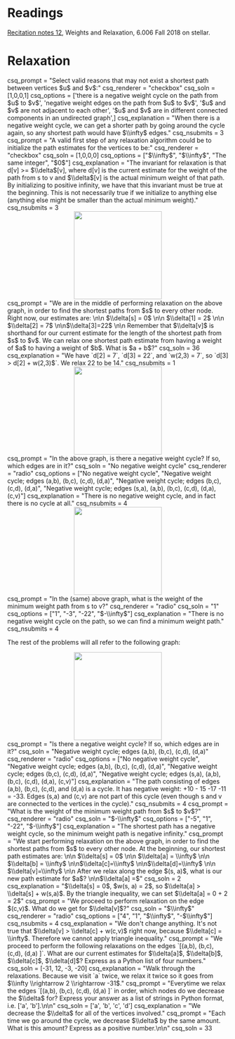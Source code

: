 # Readings
[Recitation notes 12](https://learning-modules.mit.edu/service/materials/groups/238004/files/31fe711d-927b-4355-b8e0-06615e4d2f8a/link?errorRedirect=%2Fmaterials%2Findex.html&download=true), Weights and Relaxation, 6.006 Fall 2018 on stellar.

# Relaxation

<question multiplechoice>
csq_prompt = "Select valid reasons that may not exist a shortest path between vertices $u$ and $v$:"
csq_renderer = "checkbox"
csq_soln = [1,0,0,1]
csq_options =  ['there is a negative weight cycle on the path from $u$ to $v$',
'negative weight edges on the path from $u$ to $v$',
'$u$ and $v$ are not adjacent to each other',
'$u$ and $v$ are in different connected components in an undirected graph',]
csq_explanation = "When there is a negative weight cycle, we can get a shorter path by going around the cycle again, so any shortest path would have $\\infty$ edges."
csq_nsubmits = 3
</question>

<question multiplechoice>
csq_prompt = "A valid first step of any relaxation algorithm could be to initialize the path estimates for the vertices to be:"
csq_renderer = "checkbox"
csq_soln = [1,0,0,0]
csq_options =  ["$\\infty$",
"$\\infty$",
"The same integer",
"$0$"]
csq_explanation = "The invariant for relaxation is that d[v] >= $\\delta$[v], where d[v] is the current estimate for the weight of the path from s to v and $\\delta$[v] is the actual minimum weight of that path. By initializing to positive infinity, we have that this invariant must be true at the beginning. This is not necessarily true if we initialize to anything else (anything else might be smaller than the actual minimum weight)."
csq_nsubmits = 3
</question>

<center>
<img src="/_static/IAP19/relax4.png" height="200"  />
</center>

<question pythonliteral>
csq_prompt = "We are in the middle of performing relaxation on the above graph, in order to find the shortest paths from $s$ to every other node. Right now, our estimates are: \n\n $\\delta[s] = 0$ \n\n $\\delta[1] = 2$ \n\n $\\delta[2] = 7$ \n\n$\\delta[3]=22$ \n\n Remember that $\\delta[v]$ is shorthand for our current estimate for the length of the shortest path from $s$ to $v$. We can relax one shortest path estimate from having a weight of $a$ to having a weight of $b$. What is $a + b$?"
csq_soln = 36
csq_explanation = "We have `d[2] = 7`, `d[3] = 22`, and `w(2,3) = 7`, so `d[3] > d[2] + w(2,3)$`. We relax 22 to be 14."
csq_nsubmits = 1
</question>

<center>
<img src="/_static/IAP19/relax6.png" height="200"  />
</center>

<question multiplechoice>
csq_prompt = "In the above graph, is there a negative weight cycle? If so, which edges are in it?"
csq_soln = "No negative weight cycle"
csq_renderer = "radio"
csq_options =  ["No negative weight cycle",
  "Negative weight cycle; edges (a,b), (b,c), (c,d), (d,a)",
  "Negative weight cycle; edges (b,c), (c,d), (d,a)",
  "Negative weight cycle; edges (s,a), (a,b), (b,c), (c,d), (d,a), (c,v)"]
csq_explanation = "There is no negative weight cycle, and in fact there is no cycle at all."
csq_nsubmits = 4
</question>

<center>
<img src="/_static/IAP19/relax6.png" height="200"  />
</center>

<question multiplechoice>
csq_prompt = "In the (same) above graph, what is the weight of the minimum weight path from s to v?"
csq_renderer = "radio"
csq_soln = "1"
csq_options =  ["1", "-3", "-22", "$-\\infty$"]
csq_explanation = "There is no negative weight cycle on the path, so we can find a minimum weight path."
csq_nsubmits = 4
</question>

The rest of the problems will all refer to the following graph:

<center>
<img src="/_static/IAP19/relax7.png" height="200"  />
</center>

<question multiplechoice>
csq_prompt = "Is there a negative weight cycle? If so, which edges are in it?"
csq_soln = "Negative weight cycle; edges (a,b), (b,c), (c,d), (d,a)"
csq_renderer = "radio"
csq_options =  ["No negative weight cycle",
  "Negative weight cycle; edges (a,b), (b,c), (c,d), (d,a)",
  "Negative weight cycle; edges (b,c), (c,d), (d,a)",
  "Negative weight cycle; edges (s,a), (a,b), (b,c), (c,d), (d,a), (c,v)"]
csq_explanation = "The path consisting of edges (a,b), (b,c), (c,d), and (d,a) is a cycle. It has negative weight: +10 - 15 -17 -11 = -33. Edges (s,a) and (c,v) are not part of this cycle (even though s and v are connected to the vertices in the cycle)."
csq_nsubmits = 4
</question>

<question multiplechoice>
csq_prompt = "What is the weight of the minimum weight path from $s$ to $v$?"
csq_renderer = "radio"
csq_soln = "$-\\infty$"
csq_options =  ["-5", "1", "-22", "$-\\infty$"]
csq_explanation = "The shortest path has a negative weight cycle, so the minimum weight path is negative infinity."
</question>

<question pythonliteral>
csq_prompt = "We start performing relaxation on the above graph, in order to find the shortest paths from $s$ to every other node. At the beginning, our shortest path estimates are: \n\n $\\delta[s] = 0$ \n\n $\\delta[a] = \\infty$ \n\n $\\delta[b] = \\infty$ \n\n$\\delta[c]=\\infty$ \n\n$\\delta[d]=\\infty$ \n\n $\\delta[v]=\\infty$ \n\n After we relax along the edge $(s, a)$, what is our new path estimate for $a$? \n\n$\\delta[a] =$"
csq_soln = 2
csq_explanation = "$\\delta[s] = 0$, $w(s, a) = 2$, so $\\delta[a] > \\delta[s] + w(s,a)$. By the triangle inequality, we can set $\\delta[a] = 0 + 2 = 2$"
</question>

<question multiplechoice>
csq_prompt = "We proceed to perform relaxation on the edge $(c,v)$. What do we get for $\\delta[v]$?"
csq_soln = "$\\infty$"
csq_renderer = "radio"
csq_options = ["4", "1", "$\\infty$", "-$\\infty$"]
csq_nsubmits = 4
csq_explanation = "We don't change anything. It's not true that $\\delta[v] > \\delta[c] + w(c,v)$ right now, because $\\delta[c] = \\infty$. Therefore we cannot apply triangle inequality."
</question>

<question pythonliteral>
csq_prompt = "We proceed to perform the following relaxations on the edges `[(a,b), (b,c), (c,d), (d,a) ]`. What are our current estimates for $\\delta[a]$, $\\delta[b]$, $\\delta[c]$, $\\delta[d]$? Express as a Python list of four numbers."
csq_soln = [-31, 12, -3, -20]
csq_explanation = "Walk through the relaxations. Because we visit `a` twice, we relax it twice so it goes from $\\infty \\rightarrow 2 \\rightarrow -31$."
</question>

<question pythonliteral>
csq_prompt = "Everytime we relax the edges `[(a,b), (b,c), (c,d), (d,a) ]` in order, which nodes do we decrease the $\\delta$ for? Express your answer as a list of strings in Python format, i.e. ['a', 'b'].\n\n"
csq_soln = ['a', 'b', 'c', 'd']
csq_explanation = "We decrease the $\\delta$ for all of the vertices involved."
</question>

<question pythonliteral>
csq_prompt = "Each time we go around the cycle, we decrease $\\delta$ by the same amount. What is this amount? Express as a positive number.\n\n"
csq_soln = 33
</question>
